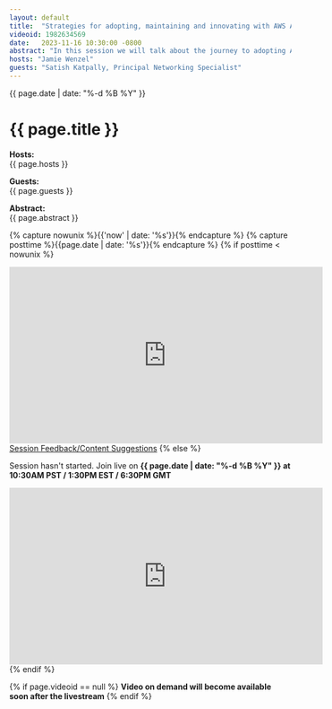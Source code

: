 ```yaml
---
layout: default
title:  "Strategies for adopting, maintaining and innovating with AWS Application networking."
videoid: 1982634569
date:   2023-11-16 10:30:00 -0800
abstract: "In this session we will talk about the journey to adopting AWS managed Application networking services from ELB to VPC Lattice. We will discuss strategies on how to start, and continually innovate. We will also talk about how application networking affects the various roles in an organization such as DevOps, SecOps and Networking administration."
hosts: "Jamie Wenzel"
guests: "Satish Katpally, Principal Networking Specialist"
---
```

<div class="content-area">
  <span class="date">{{ page.date | date: "%-d %B %Y" }}</span>

  <h1>{{ page.title }}</h1>

  <p><b>Hosts:</b><br>{{ page.hosts }}</p>
  <p><b>Guests:</b><br>{{ page.guests }}</p>
  <div class="abstract">
    <b>Abstract:</b><br>{{ page.abstract }}
  </div>

  {% capture nowunix %}{{'now' | date: '%s'}}{% endcapture %}
  {% capture posttime %}{{page.date | date: '%s'}}{% endcapture %}
  {% if posttime < nowunix %}   
    <div class="video-container">
      <iframe src="https://player.twitch.tv/?video={{ page.videoid }}&parent=www.theroutingloop.net&parent=127.0.0.1&autoplay=false" height="315" width="560" allowfullscreen="" frameborder="0"></iframe>
    </div>
    <a href="https://pulse.aws/survey/6ONETCNV" class="button">Session Feedback/Content Suggestions</a>
  {% else %}
    <p>Session hasn't started. Join live on <b>{{ page.date | date: "%-d %B %Y" }} at 10:30AM PST / 1:30PM EST / 6:30PM GMT</b></p>
    <div class="video-container">
      <iframe src="https://player.twitch.tv/?channel=aws&parent=www.theroutingloop.net&parent=127.0.0.1&autoplay=false" height="315" width="560" allowfullscreen="" frameborder="0"></iframe>
    </div>
  {% endif %}

  {% if page.videoid == null %}
    <b>Video on demand will become available soon after the livestream</b>
  {% endif %}
</div>
